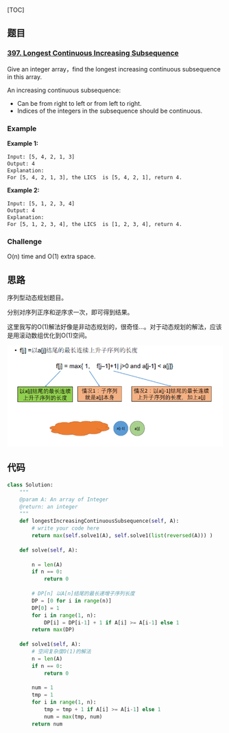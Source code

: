[TOC]

## 题目

### [397. Longest Continuous Increasing Subsequence](https://www.lintcode.com/problem/longest-continuous-increasing-subsequence/description)

Give an integer array，find the longest increasing continuous subsequence in this array.

An increasing continuous subsequence:

- Can be from right to left or from left to right.
- Indices of the integers in the subsequence should be continuous.

### Example

**Example 1:**

```
Input: [5, 4, 2, 1, 3]
Output: 4
Explanation:
For [5, 4, 2, 1, 3], the LICS  is [5, 4, 2, 1], return 4.
```

**Example 2:**

```
Input: [5, 1, 2, 3, 4]
Output: 4
Explanation:
For [5, 1, 2, 3, 4], the LICS  is [1, 2, 3, 4], return 4.
```

### Challenge

O(n) time and O(1) extra space.

## 思路

序列型动态规划题目。

分别对序列正序和逆序求一次，即可得到结果。

这里我写的O(1)解法好像是非动态规划的，很奇怪...。对于动态规划的解法，应该是用滚动数组优化到O(1)空间。

![转移方程](../../assets/397.longest-continuous-increasing-subsequence.png)

## 代码

```python
class Solution:
    """
    @param A: An array of Integer
    @return: an integer
    """
    def longestIncreasingContinuousSubsequence(self, A):
        # write your code here
        return max(self.solve1(A), self.solve1(list(reversed(A))) )
    
    def solve(self, A):
        
        n = len(A)
        if n == 0:
            return 0
        
        # DP[n] 以A[n]结尾的最长递增子序列长度
        DP = [0 for i in range(n)]
        DP[0] = 1
        for i in range(1, n):
            DP[i] = DP[i-1] + 1 if A[i] >= A[i-1] else 1
        return max(DP)
    
    def solve1(self, A):
        # 空间复杂度O(1)的解法
        n = len(A)
        if n == 0:
            return 0
        
        num = 1
        tmp = 1
        for i in range(1, n):
            tmp = tmp + 1 if A[i] >= A[i-1] else 1
            num = max(tmp, num)
        return num
```

